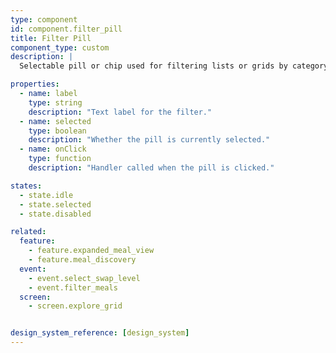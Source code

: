 ```yaml
---
type: component
id: component.filter_pill
title: Filter Pill
component_type: custom
description: |
  Selectable pill or chip used for filtering lists or grids by category, type, or other criteria. Commonly used in swap mode and search/filter UIs.

properties:
  - name: label
    type: string
    description: "Text label for the filter."
  - name: selected
    type: boolean
    description: "Whether the pill is currently selected."
  - name: onClick
    type: function
    description: "Handler called when the pill is clicked."

states:
  - state.idle
  - state.selected
  - state.disabled

related:
  feature:
    - feature.expanded_meal_view
    - feature.meal_discovery
  event:
    - event.select_swap_level
    - event.filter_meals
  screen:
    - screen.explore_grid


design_system_reference: [design_system]
---
```


